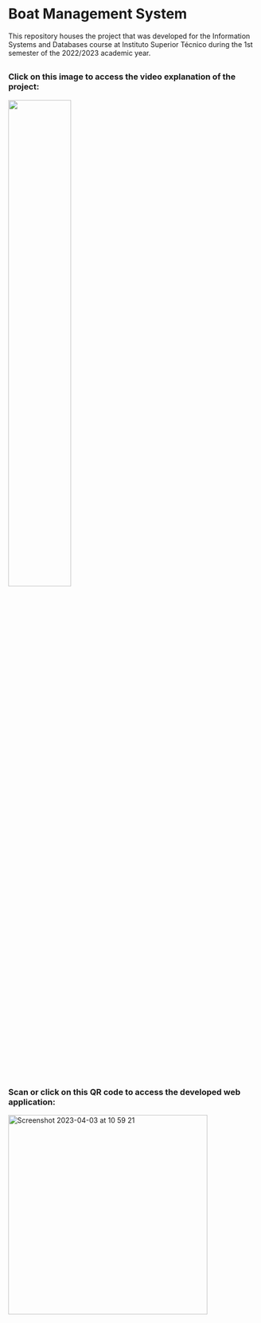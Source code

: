 # Boat Management System

This repository houses the project that was developed for the Information Systems and Databases course at Instituto Superior Técnico during the 1st semester of the 2022/2023 academic year.

##

### Click on this image to access the video explanation of the project:

[<img src="https://img.youtube.com/vi/CYcBWsOI6Yg/maxresdefault.jpg" width="50%">](https://www.youtube.com/watch?v=CYcBWsOI6Yg "Boat Management System")

##

### Scan or click on this QR code to access the developed web application:

[<img width="400" alt="Screenshot 2023-04-03 at 10 59 21" src="https://user-images.githubusercontent.com/72610491/229477642-f1194135-5e4c-46c2-8b26-f560cb9ba46e.png">](http://web2.tecnico.ulisboa.pt/ist193386/app.cgi)
